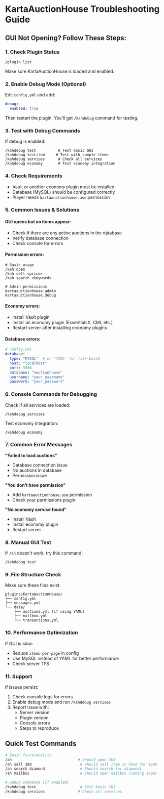 # KartaAuctionHouse Troubleshooting Guide

## GUI Not Opening? Follow These Steps:

### 1. **Check Plugin Status**
```
/plugin list
```
Make sure KartaAuctionHouse is loaded and enabled.

### 2. **Enable Debug Mode** (Optional)
Edit `config.yml` and add:
```yaml
debug:
  enabled: true
```
Then restart the plugin. You'll get `/kahdebug` command for testing.

### 3. **Test with Debug Commands**
If debug is enabled:
```
/kahdebug test          # Test basic GUI
/kahdebug testitem     # Test with sample items
/kahdebug services      # Check all services
/kahdebug economy       # Test economy integration
```

### 4. **Check Requirements**
- Vault or another economy plugin must be installed
- Database (MySQL) should be configured correctly
- Player needs `kartaauctionhouse.use` permission

### 5. **Common Issues & Solutions**

#### **GUI opens but no items appear:**
- Check if there are any active auctions in the database
- Verify database connection
- Check console for errors

#### **Permission errors:**
```
# Basic usage
/kah open
/kah sell <price>
/kah search <keyword>

# Admin permissions
kartaauctionhouse.admin
kartaauctionhouse.debug
```

#### **Economy errors:**
- Install Vault plugin
- Install an economy plugin (EssentialsX, CMI, etc.)
- Restart server after installing economy plugins

#### **Database errors:**
```yaml
# config.yml
database:
  type: "MYSQL"  # or "YAML" for file-based
  host: "localhost"
  port: 3306
  database: "auctionhouse"
  username: "your_username"
  password: "your_password"
```

### 6. **Console Commands for Debugging**

Check if all services are loaded:
```
/kahdebug services
```

Test economy integration:
```
/kahdebug economy
```

### 7. **Common Error Messages**

**"Failed to load auctions"**
- Database connection issue
- No auctions in database
- Permission issue

**"You don't have permission"**
- Add `kartaauctionhouse.use` permission
- Check your permissions plugin

**"No economy service found"**
- Install Vault
- Install economy plugin
- Restart server

### 8. **Manual GUI Test**
If `/ah` doesn't work, try this command:
```
/kahdebug test
```

### 9. **File Structure Check**
Make sure these files exist:
```
plugins/KartaAuctionHouse/
├── config.yml
├── messages.yml
└── data/
    ├── auctions.yml (if using YAML)
    ├── mailbox.yml
    └── transactions.yml
```

### 10. **Performance Optimization**
If GUI is slow:
- Reduce `items-per-page` in config
- Use MySQL instead of YAML for better performance
- Check server TPS

### 11. **Support**
If issues persist:
1. Check console logs for errors
2. Enable debug mode and run `/kahdebug services`
3. Report issue with:
   - Server version
   - Plugin version
   - Console errors
   - Steps to reproduce

## Quick Test Commands
```bash
# Basic functionality
/ah                              # Should open GUI
/ah sell 100                      # Should sell item in hand for $100
/ah search diamond                # Should search for diamonds
/ah mailbox                       # Should open mailbox (coming soon)

# Debug commands (if enabled)
/kahdebug test                    # Test basic GUI
/kahdebug services               # Check all services
```